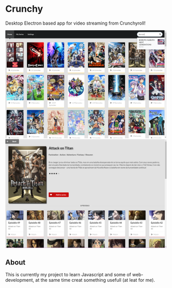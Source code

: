 # Crunchy
Desktop Electron based app for video streaming from Crunchyroll!

<img src="screenshot.png" width="600">
<img src="screenshot2.png" width="600">

## About
This is currently my project to learn Javascript and some of web-development, at the same time creat something usefull (at leat for me). 
